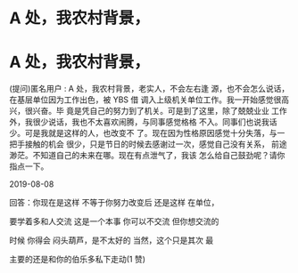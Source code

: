 # A 处，我农村背景，

# A 处，我农村背景，

(提问)匿名用户 : A 处，我农村背景，老实人，不会左右逢 源，也不会怎么说话，在基层单位因为工作出色，被 YBS 借 调入上级机关单位工作。我一开始感觉很高兴，很兴奋。毕 竟是凭自己的努力到了机关。可是到了这里，除了兢兢业业 工作外，我很少说话，我也不太喜欢闹腾，与同事感觉格格 不入。同事们也说我话少。可是我就是这样的人，也改变不 了。现在因为性格原因感觉十分失落，与一把手接触的机会 很少，只是节日的时候去感谢过一次，感觉自己没有关系， 前途渺茫。不知道自己的未来在哪。现在有点泄气了，我该 怎么给自己鼓劲呢？请你指点一下。

2019-08-08

回答：你现在是这样 不等于你努力改变后 还是这样 在单位，

要学着多和人交流 这是一个本事 你可以不交流 但你想交流的

时候 你得会 闷头葫芦，是不太好的 当然，这个只是其次 最

主要的还是和你的伯乐多私下走动(1 赞)